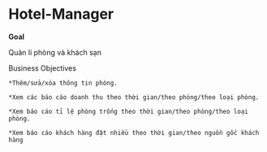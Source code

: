 # Hotel-Manager
  **Goal**
  
  Quản lí phòng và khách sạn
  
  Business Objectives
  
    *Thêm/sửa/xóa thông tin phòng.
    
    *Xem các báo cáo doanh thu theo thời gian/theo phòng/theo loại phòng.
    
    *Xem báo cáo tỉ lệ phòng trống theo thời gian/theo phòng/theo loại phòng.
    
    *Xem báo cáo khách hàng đặt nhiều theo thời gian/theo nguồn gốc khách hàng
    
